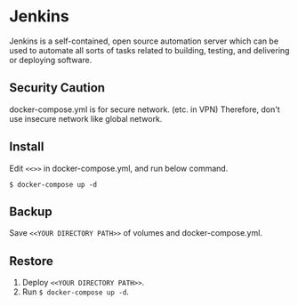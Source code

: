 # Jenkins

Jenkins is a self-contained, open source automation server which can be used to automate all sorts of tasks related to building, testing, and delivering or deploying software.

## Security Caution

docker-compose.yml is for secure network. (etc. in VPN)
Therefore, don't use insecure network like global network.

## Install

Edit `<<>>` in docker-compose.yml, and run below command.

  ```
  $ docker-compose up -d
  ```

## Backup

Save `<<YOUR DIRECTORY PATH>>` of volumes and docker-compose.yml.

## Restore

1. Deploy `<<YOUR DIRECTORY PATH>>`.
1. Run `$ docker-compose up -d`.
